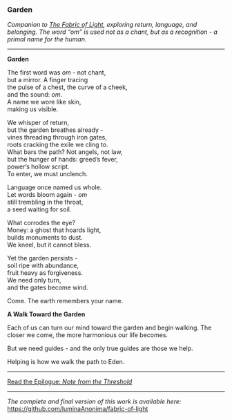 ### Garden  
*Companion to [The Fabric of Light](README.md), exploring return, language, and belonging. The word “om” is used not as a chant, but as a recognition - a primal name for the human.*

---

**Garden**

The first word was *om*  -  not chant,  
but a mirror. A finger tracing  
the pulse of a chest, the curve of a cheek,  
and the sound: *om*.  
A name we wore like skin,  
making us visible.

We whisper of return,  
but the garden breathes already -   
vines threading through iron gates,  
roots cracking the exile we cling to.  
What bars the path? Not angels, not law,  
but the hunger of hands: greed’s fever,  
power’s hollow script.  
To enter, we must unclench.

Language once named us whole.  
Let words bloom again  -  *om*  
still trembling in the throat,  
a seed waiting for soil.

What corrodes the eye?  
Money: a ghost that hoards light,  
builds monuments to dust.  
We kneel, but it cannot bless.

Yet the garden persists  -   
soil ripe with abundance,  
fruit heavy as forgiveness.  
We need only turn,  
and the gates become wind.

Come. The earth remembers your name.

**A Walk Toward the Garden**

Each of us can turn our mind toward the garden and begin walking. The closer we come, the more harmonious our life becomes.

But we need guides  -  and the only true guides are those we help.

Helping is how we walk the path to Eden.

---

[Read the Epilogue: *Note from the Threshold*](/companions/note_from_the_threshold.md)

---

*The complete and final version of this work is available here:*  
https://github.com/luminaAnonima/fabric-of-light
